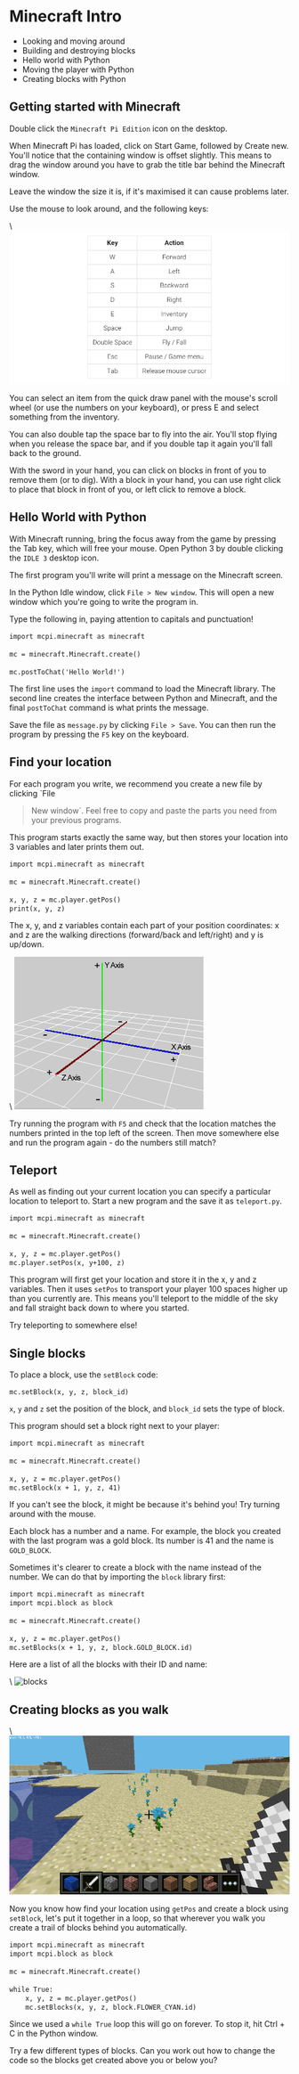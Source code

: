 # Minecraft Intro

* Looking and moving around
* Building and destroying blocks
* Hello world with Python
* Moving the player with Python
* Creating blocks with Python

## Getting started with Minecraft

Double click the `Minecraft Pi Edition` icon on the desktop. 

When Minecraft Pi has loaded, click on Start Game, followed by Create new. You'll notice that the containing window is offset slightly. This means to drag the window around you have to grab the title bar behind the Minecraft window.

Leave the window the size it is, if it's maximised it can cause problems later.

Use the mouse to look around, and the following keys:

\ ![keys](minecraft-keys.png)

You can select an item from the quick draw panel with the mouse's scroll wheel (or use the numbers on your keyboard), or press E and select something from the inventory.

You can also double tap the space bar to fly into the air. You'll stop flying when you release the space bar, and if you double tap it again you'll fall back to the ground.

With the sword in your hand, you can click on blocks in front of you to remove them (or to dig). With a block in your hand, you can use right click to place that block in front of you, or left click to remove a block.

## Hello World with Python

With Minecraft running, bring the focus away from the game by pressing the Tab
key, which will free your mouse. Open Python 3 by double clicking the `IDLE 3`
desktop icon.

The first program you'll write will print a message on the Minecraft screen.

In the Python Idle window, click `File > New window`. This will open a new
window which you're going to write the program in.

Type the following in, paying attention to capitals and punctuation!

~~~ { .python }
import mcpi.minecraft as minecraft

mc = minecraft.Minecraft.create()

mc.postToChat('Hello World!')
~~~

The first line uses the `import` command to load the Minecraft library. 
The second line creates the interface between Python and Minecraft, and the final `postToChat` command is what prints the message.

Save the file as `message.py` by clicking `File > Save`. You can then run
the program by pressing the `F5` key on the keyboard.

## Find your location

For each program you write, we recommend you create a new file by clicking `File
> New window`. Feel free to copy and paste the parts you need from your previous
programs.

This program starts exactly the same way, but then stores your location into 3
variables and later prints them out.

~~~ { .python }
import mcpi.minecraft as minecraft

mc = minecraft.Minecraft.create()

x, y, z = mc.player.getPos()
print(x, y, z)
~~~

The x, y, and z variables contain each part of your position coordinates: x and z are the walking directions (forward/back and left/right) and y is up/down.

\ ![xyz](xyz.png)

Try running the program with `F5` and check that the location matches the
numbers printed in the top left of the screen. Then move somewhere else and run
the program again - do the numbers still match?

## Teleport

As well as finding out your current location you can specify a particular
location to teleport to. Start a new program and the save it as `teleport.py`.

~~~ { .python }
import mcpi.minecraft as minecraft

mc = minecraft.Minecraft.create()

x, y, z = mc.player.getPos()
mc.player.setPos(x, y+100, z)
~~~

This program will first get your location and store it in the x, y and z
variables. Then it uses `setPos` to transport your player 100 spaces higher up
than you currently are. This means you'll teleport to the middle of the sky and fall straight back down to where you started.

Try teleporting to somewhere else!

## Single blocks

To place a block, use the `setBlock` code:

    mc.setBlock(x, y, z, block_id)

`x`, `y` and `z` set the position of the block, and `block_id` sets the type of
block.

This program should set a block right next to your player:

~~~ { .python }
import mcpi.minecraft as minecraft

mc = minecraft.Minecraft.create()

x, y, z = mc.player.getPos()
mc.setBlock(x + 1, y, z, 41)
~~~

If you can't see the block, it might be because it's behind you! Try turning
around with the mouse.

Each block has a number and a name. For example, the block you created with the
last program was a gold block. Its number is 41 and the name is `GOLD_BLOCK`.

Sometimes it's clearer to create a block with the name instead of the number. We
can do that by importing the `block` library first:

~~~ { .python }
import mcpi.minecraft as minecraft
import mcpi.block as block

mc = minecraft.Minecraft.create()

x, y, z = mc.player.getPos()
mc.setBlocks(x + 1, y, z, block.GOLD_BLOCK.id)
~~~

Here are a list of all the blocks with their ID and name:

\ ![blocks](blocks.jpg)

## Creating blocks as you walk

\ ![trail](mcpi-flowers.png)

Now you know how find your location using `getPos` and create a block using
`setBlock`, let's put it together in a loop, so that wherever you walk you
create a trail of blocks behind you automatically.

~~~ { .python }
import mcpi.minecraft as minecraft
import mcpi.block as block

mc = minecraft.Minecraft.create()

while True:
    x, y, z = mc.player.getPos()
    mc.setBlocks(x, y, z, block.FLOWER_CYAN.id)
~~~

Since we used a `while True` loop this will go on forever. To stop it, hit Ctrl + C in the Python window.

Try a few different types of blocks. Can you work out how to change the code so
the blocks get created above you or below you?
